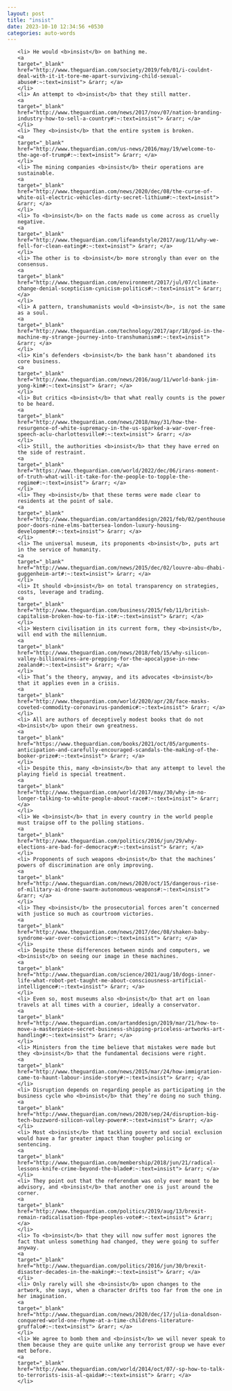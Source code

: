 ```yaml
---
layout: post
title: "insist"
date: 2023-10-10 12:34:56 +0530
categories: auto-words
---
```

<ol>

    <li> He would <b>insist</b> on bathing me.
    <a 
    target="_blank" 
    href="http://www.theguardian.com/society/2019/feb/01/i-couldnt-deal-with-it-it-tore-me-apart-surviving-child-sexual-abuse#:~:text=insist"> &rarr; </a>
    </li>
    <li> An attempt to <b>insist</b> that they still matter.
    <a 
    target="_blank" 
    href="http://www.theguardian.com/news/2017/nov/07/nation-branding-industry-how-to-sell-a-country#:~:text=insist"> &rarr; </a>
    </li>
    <li> They <b>insist</b> that the entire system is broken.
    <a 
    target="_blank" 
    href="http://www.theguardian.com/us-news/2016/may/19/welcome-to-the-age-of-trump#:~:text=insist"> &rarr; </a>
    </li>
    <li> The mining companies <b>insist</b> their operations are sustainable.
    <a 
    target="_blank" 
    href="http://www.theguardian.com/news/2020/dec/08/the-curse-of-white-oil-electric-vehicles-dirty-secret-lithium#:~:text=insist"> &rarr; </a>
    </li>
    <li> To <b>insist</b> on the facts made us come across as cruelly negative.
    <a 
    target="_blank" 
    href="http://www.theguardian.com/lifeandstyle/2017/aug/11/why-we-fell-for-clean-eating#:~:text=insist"> &rarr; </a>
    </li>
    <li> The other is to <b>insist</b> more strongly than ever on the consensus.
    <a 
    target="_blank" 
    href="http://www.theguardian.com/environment/2017/jul/07/climate-change-denial-scepticism-cynicism-politics#:~:text=insist"> &rarr; </a>
    </li>
    <li> A pattern, transhumanists would <b>insist</b>, is not the same as a soul.
    <a 
    target="_blank" 
    href="http://www.theguardian.com/technology/2017/apr/18/god-in-the-machine-my-strange-journey-into-transhumanism#:~:text=insist"> &rarr; </a>
    </li>
    <li> Kim’s defenders <b>insist</b> the bank hasn’t abandoned its core business.
    <a 
    target="_blank" 
    href="http://www.theguardian.com/news/2016/aug/11/world-bank-jim-yong-kim#:~:text=insist"> &rarr; </a>
    </li>
    <li> But critics <b>insist</b> that what really counts is the power to be heard.
    <a 
    target="_blank" 
    href="http://www.theguardian.com/news/2018/may/31/how-the-resurgence-of-white-supremacy-in-the-us-sparked-a-war-over-free-speech-aclu-charlottesville#:~:text=insist"> &rarr; </a>
    </li>
    <li> Still, the authorities <b>insist</b> that they have erred on the side of restraint.
    <a 
    target="_blank" 
    href="https://www.theguardian.com/world/2022/dec/06/irans-moment-of-truth-what-will-it-take-for-the-people-to-topple-the-regime#:~:text=insist"> &rarr; </a>
    </li>
    <li> They <b>insist</b> that these terms were made clear to residents at the point of sale.
    <a 
    target="_blank" 
    href="http://www.theguardian.com/artanddesign/2021/feb/02/penthouses-poor-doors-nine-elms-battersea-london-luxury-housing-development#:~:text=insist"> &rarr; </a>
    </li>
    <li> The universal museum, its proponents <b>insist</b>, puts art in the service of humanity.
    <a 
    target="_blank" 
    href="http://www.theguardian.com/news/2015/dec/02/louvre-abu-dhabi-guggenheim-art#:~:text=insist"> &rarr; </a>
    </li>
    <li> It should <b>insist</b> on total transparency on strategies, costs, leverage and trading.
    <a 
    target="_blank" 
    href="http://www.theguardian.com/business/2015/feb/11/british-capitalism-broken-how-to-fix-it#:~:text=insist"> &rarr; </a>
    </li>
    <li> Western civilisation in its current form, they <b>insist</b>, will end with the millennium.
    <a 
    target="_blank" 
    href="http://www.theguardian.com/news/2018/feb/15/why-silicon-valley-billionaires-are-prepping-for-the-apocalypse-in-new-zealand#:~:text=insist"> &rarr; </a>
    </li>
    <li> That’s the theory, anyway, and its advocates <b>insist</b> that it applies even in a crisis.
    <a 
    target="_blank" 
    href="http://www.theguardian.com/world/2020/apr/28/face-masks-coveted-commodity-coronavirus-pandemic#:~:text=insist"> &rarr; </a>
    </li>
    <li> All are authors of deceptively modest books that do not <b>insist</b> upon their own greatness.
    <a 
    target="_blank" 
    href="https://www.theguardian.com/books/2021/oct/05/arguments-anticipation-and-carefully-encouraged-scandals-the-making-of-the-booker-prize#:~:text=insist"> &rarr; </a>
    </li>
    <li> Despite this, many <b>insist</b> that any attempt to level the playing field is special treatment.
    <a 
    target="_blank" 
    href="http://www.theguardian.com/world/2017/may/30/why-im-no-longer-talking-to-white-people-about-race#:~:text=insist"> &rarr; </a>
    </li>
    <li> We <b>insist</b> that in every country in the world people must traipse off to the polling stations.
    <a 
    target="_blank" 
    href="http://www.theguardian.com/politics/2016/jun/29/why-elections-are-bad-for-democracy#:~:text=insist"> &rarr; </a>
    </li>
    <li> Proponents of such weapons <b>insist</b> that the machines’ powers of discrimination are only improving.
    <a 
    target="_blank" 
    href="http://www.theguardian.com/news/2020/oct/15/dangerous-rise-of-military-ai-drone-swarm-autonomous-weapons#:~:text=insist"> &rarr; </a>
    </li>
    <li> They <b>insist</b> the prosecutorial forces aren’t concerned with justice so much as courtroom victories.
    <a 
    target="_blank" 
    href="http://www.theguardian.com/news/2017/dec/08/shaken-baby-syndrome-war-over-convictions#:~:text=insist"> &rarr; </a>
    </li>
    <li> Despite these differences between minds and computers, we <b>insist</b> on seeing our image in these machines.
    <a 
    target="_blank" 
    href="http://www.theguardian.com/science/2021/aug/10/dogs-inner-life-what-robot-pet-taught-me-about-consciousness-artificial-intelligence#:~:text=insist"> &rarr; </a>
    </li>
    <li> Even so, most museums also <b>insist</b> that art on loan travels at all times with a courier, ideally a conservator.
    <a 
    target="_blank" 
    href="http://www.theguardian.com/artanddesign/2019/mar/21/how-to-move-a-masterpiece-secret-business-shipping-priceless-artworks-art-handling#:~:text=insist"> &rarr; </a>
    </li>
    <li> Ministers from the time believe that mistakes were made but they <b>insist</b> that the fundamental decisions were right.
    <a 
    target="_blank" 
    href="http://www.theguardian.com/news/2015/mar/24/how-immigration-came-to-haunt-labour-inside-story#:~:text=insist"> &rarr; </a>
    </li>
    <li> Disruption depends on regarding people as participating in the business cycle who <b>insist</b> that they’re doing no such thing.
    <a 
    target="_blank" 
    href="http://www.theguardian.com/news/2020/sep/24/disruption-big-tech-buzzword-silicon-valley-power#:~:text=insist"> &rarr; </a>
    </li>
    <li> Most <b>insist</b> that tackling poverty and social exclusion would have a far greater impact than tougher policing or sentencing.
    <a 
    target="_blank" 
    href="http://www.theguardian.com/membership/2018/jun/21/radical-lessons-knife-crime-beyond-the-blade#:~:text=insist"> &rarr; </a>
    </li>
    <li> They point out that the referendum was only ever meant to be advisory, and <b>insist</b> that another one is just around the corner.
    <a 
    target="_blank" 
    href="http://www.theguardian.com/politics/2019/aug/13/brexit-remain-radicalisation-fbpe-peoples-vote#:~:text=insist"> &rarr; </a>
    </li>
    <li> To <b>insist</b> that they will now suffer most ignores the fact that unless something had changed, they were going to suffer anyway.
    <a 
    target="_blank" 
    href="http://www.theguardian.com/politics/2016/jun/30/brexit-disaster-decades-in-the-making#:~:text=insist"> &rarr; </a>
    </li>
    <li> Only rarely will she <b>insist</b> upon changes to the artwork, she says, when a character drifts too far from the one in her imagination.
    <a 
    target="_blank" 
    href="http://www.theguardian.com/news/2020/dec/17/julia-donaldson-conquered-world-one-rhyme-at-a-time-childrens-literature-gruffalo#:~:text=insist"> &rarr; </a>
    </li>
    <li> We agree to bomb them and <b>insist</b> we will never speak to them because they are quite unlike any terrorist group we have ever met before.
    <a 
    target="_blank" 
    href="http://www.theguardian.com/world/2014/oct/07/-sp-how-to-talk-to-terrorists-isis-al-qaida#:~:text=insist"> &rarr; </a>
    </li>